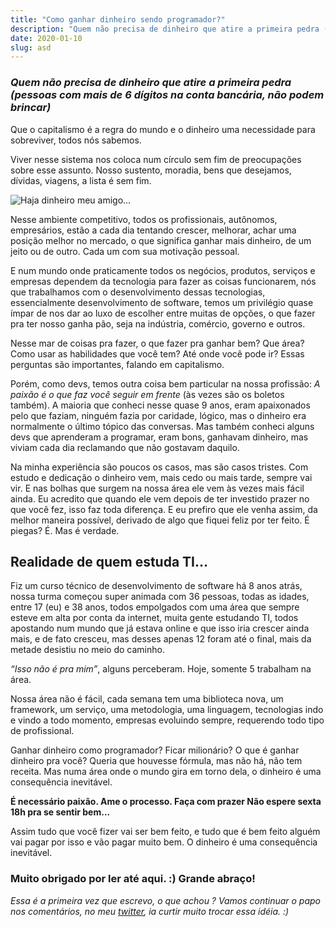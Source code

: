 ```yaml
---
title: "Como ganhar dinheiro sendo programador?"
description: "Quem não precisa de dinheiro que atire a primeira pedra (pessoas com mais de 6 dígitos na conta bancária, não podem brincar)"
date: 2020-01-10
slug: asd
---
```


### *Quem não precisa de dinheiro que atire a primeira pedra (pessoas com mais de 6 dígitos na conta bancária, não podem brincar)*

Que o capitalismo é a regra do mundo e o dinheiro uma necessidade para sobreviver, todos nós sabemos.

Viver nesse sistema nos coloca num círculo sem fim de preocupações sobre esse assunto. Nosso sustento, moradia, bens que desejamos, dívidas, viagens, a lista é sem fim.

![Haja dinheiro meu amigo...](https://thepracticaldev.s3.amazonaws.com/i/mbrnnkhe1fopoxeo0lay.jpg)

Nesse ambiente competitivo, todos os profissionais, autônomos, empresários, estão a cada dia tentando crescer, melhorar, achar uma posição melhor no mercado, o que significa ganhar mais dinheiro, de um jeito ou de outro. Cada um com sua motivação pessoal.

E num mundo onde praticamente todos os negócios, produtos, serviços e empresas dependem da tecnologia para fazer as coisas funcionarem, nós que trabalhamos com o desenvolvimento dessas tecnologias, essencialmente desenvolvimento de software, temos um privilégio quase ímpar de nos dar ao luxo de escolher entre muitas de opções, o que fazer pra ter nosso ganha pão, seja na indústria, comércio, governo e outros.

Nesse mar de coisas pra fazer, o que fazer pra ganhar bem? Que área? Como usar as habilidades que você tem? Até onde você pode ir? Essas perguntas são importantes, falando em capitalismo. 

Porém, como devs, temos outra coisa bem particular na nossa profissão: *A paixão é o que faz você seguir em frente* (às vezes são os boletos também). A maioria que conheci nesse quase 9 anos, eram apaixonados pelo que faziam, ninguém fazia por caridade, lógico, mas o dinheiro era normalmente o último tópico das conversas. Mas também conheci alguns devs que aprenderam a programar, eram bons, ganhavam dinheiro, mas viviam cada dia reclamando que não gostavam daquilo.

Na minha experiência são poucos os casos, mas são casos tristes. Com estudo e dedicação o dinheiro vem, mais cedo ou mais tarde, sempre vai vir. E nas bolhas que surgem na nossa área ele vem às vezes mais fácil ainda. Eu acredito que quando ele vem depois de ter investido prazer no que você fez, isso faz toda diferença. E eu prefiro que ele venha assim, da melhor maneira possível, derivado de algo que fiquei feliz por ter feito. É piegas? É. Mas é verdade. 

## Realidade de quem estuda TI…

Fiz um curso técnico de desenvolvimento de software há 8 anos atrás, nossa turma começou super animada com 36 pessoas, todas as idades, entre 17 (eu) e 38 anos, todos empolgados com uma área que sempre esteve em alta por conta da internet, muita gente estudando TI, todos apostando num mundo que já estava online e que isso iria crescer ainda mais, e de fato cresceu, mas desses apenas 12 foram até o final, mais da metade desistiu no meio do caminho.

*“Isso não é pra mim”*, alguns perceberam. Hoje, somente 5 trabalham na área.

Nossa área não é fácil, cada semana tem uma biblioteca nova, um framework, um serviço, uma metodologia, uma linguagem, tecnologias indo e vindo a todo momento, empresas evoluindo sempre, requerendo todo tipo de profissional.

Ganhar dinheiro como programador? Ficar milionário? O que é ganhar dinheiro pra você? 
Queria que houvesse fórmula, mas não há, não tem receita. Mas numa área onde o mundo gira em torno dela, o dinheiro é uma consequência inevitável.

**É necessário paixão. Ame o processo. Faça com prazer Não espere sexta 18h pra se sentir bem...** 

Assim tudo que você fizer vai ser bem feito, e tudo que é bem feito alguém vai pagar por isso e vão pagar muito bem. O dinheiro é uma consequência inevitável.

### Muito obrigado por ler até aqui. :) Grande abraço!

*Essa é a primeira vez que escrevo, o que achou ? Vamos continuar o papo nos comentários, no meu [twitter](https://twitter.com/lincolixavier), ia curtir muito trocar essa idéia. :)*
```